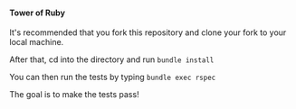 #### Tower of Ruby

It's recommended that you fork this repository and clone your fork to your local machine.

After that, cd into the directory and run `bundle install`

You can then run the tests by typing `bundle exec rspec`

The goal is to make the tests pass!
